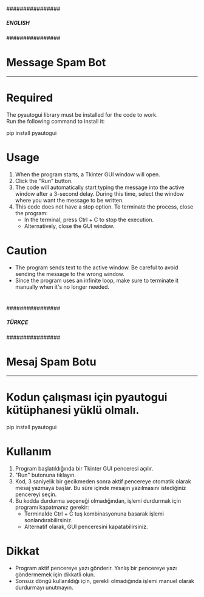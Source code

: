 ################
##### ENGLISH #####
################

# Message Spam Bot #
--------------------

# Required #
The pyautogui library must be installed for the code to work.  
Run the following command to install it:  

pip install pyautogui


# Usage #
1. When the program starts, a Tkinter GUI window will open.
2. Click the "Run" button.
3. The code will automatically start typing the message into the active window after a 3-second delay. During this time, select the window where you want the message to be written.
4. This code does not have a stop option. To terminate the process, close the program:
   - In the terminal, press Ctrl + C to stop the execution.
   - Alternatively, close the GUI window.

# Caution #
- The program sends text to the active window. Be careful to avoid sending the message to the wrong window.
- Since the program uses an infinite loop, make sure to terminate it manually when it's no longer needed.

#
#
#
#
#
#

################
##### TÜRKÇE ######
################

# Mesaj Spam Botu #
-------------------

# Kodun çalışması için pyautogui kütüphanesi yüklü olmalı. #

pip install pyautogui


# Kullanım #
1. Program başlatıldığında bir Tkinter GUI penceresi açılır.
2. "Run" butonuna tıklayın.
3. Kod, 3 saniyelik bir gecikmeden sonra aktif pencereye otomatik olarak mesaj yazmaya başlar. Bu süre içinde mesajın yazılmasını istediğiniz pencereyi seçin.
4. Bu kodda durdurma seçeneği olmadığından, işlemi durdurmak için programı kapatmanız gerekir:
   - Terminalde Ctrl + C tuş kombinasyonuna basarak işlemi sonlandırabilirsiniz.
   - Alternatif olarak, GUI penceresini kapatabilirsiniz.

# Dikkat #
- Program aktif pencereye yazı gönderir. Yanlış bir pencereye yazı göndermemek için dikkatli olun.
- Sonsuz döngü kullanıldığı için, gerekli olmadığında işlemi manuel olarak durdurmayı unutmayın.


